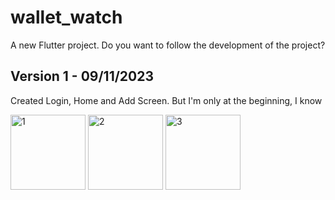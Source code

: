 # wallet_watch

A new Flutter project. Do you want to follow the development of the project? 

## Version 1 - 09/11/2023
Created Login, Home and Add Screen. But I'm only at the beginning, I know

<img width="120" alt="1" src="https://github.com/zehraCoskun/tobeto-flutter/assets/110024096/4fe687f2-b185-4b2f-8cd6-f54394c364b9">
<img width="120" alt="2" src="https://github.com/zehraCoskun/tobeto-flutter/assets/110024096/11a26a6f-8d46-42bd-ae13-d8f925da5470">
<img width="120" alt="3" src="https://github.com/zehraCoskun/tobeto-flutter/assets/110024096/d57d3b8f-5017-4eb8-b093-6e942603594f">





